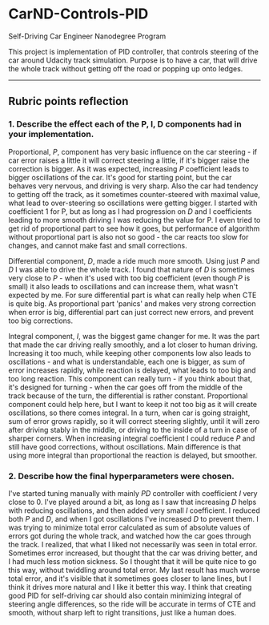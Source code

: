 # CarND-Controls-PID
Self-Driving Car Engineer Nanodegree Program

This project is implementation of PID controller, that controls steering of the car around Udacity track simulation. Purpose is to have a car, that will drive the whole track without getting off the road
or popping up onto ledges.

---

## Rubric points reflection

### 1. Describe the effect each of the P, I, D components had in your implementation.

Proportional, *P*, component has very basic influence on the car steering - if car error raises a little it will correct steering a little, if it's bigger raise the correction is bigger. 
As it was expected, increasing *P* coefficient leads to bigger oscillations of the car. It's good for starting point, but the car behaves very nervous, and driving is very sharp. Also the car had tendency
to getting off the track, as it sometimes counter-steered with maximal value, what lead to over-steering so oscillations were getting bigger.
I started with coefficient 1 for P, but as long as I had progression on *D* and I coefficients leading to more smooth driving I was reducing the value for P. I even tried to get rid of proportional part
to see how it goes, but performance of algorithm without proportional part is also not so good - the car reacts too slow for changes, and cannot make fast and small corrections.

Differential component, *D*, made a ride much more smooth. Using just *P* and *D* I was able to drive the whole track. I found that nature of *D* is sometimes very close to *P* - when it's used with too big 
coefficient (even though *P* is small) it also leads to oscillations and can increase them, what wasn't expected by me. For sure differential part is what can really help when CTE is quite big. As proportional
part 'panics' and makes very strong correction when error is big, differential part can just correct new errors, and prevent too big corrections.

Integral component, *I*, was the biggest game changer for me. It was the part that made the car driving really smoothly, and a lot closer to human driving. Increasing it too much, while keeping other
components low also leads to oscillations - and what is understandable, each one is bigger, as sum of error increases rapidly, while reaction is delayed, what leads to too big and too long reaction.
This component can really turn - if you think about that, it's designed for turning - when the car goes off from the middle of the track because of the turn, the differential is rather constant. 
Proportional component could help here, but I want to keep it not too big as it will create oscillations, so there comes integral. In a turn, when car is going straight, sum of error grows rapidly, so it will correct steering
slightly, until it will zero after driving stably in the middle, or driving to the inside of a turn in case of sharper corners. When increasing integral coefficient I could reduce *P* and still have good
corrections, without oscillations. Main difference is that using more integral than proportional the reaction is delayed, but smoother.

### 2. Describe how the final hyperparameters were chosen.

I've started tuning manually with mainly *PD* controller with coefficient *I* very close to 0. I've played around a bit, as long as I saw that increasing *D* helps with reducing oscillations, and then added very
small *I* coefficient. I reduced both *P* and *D*, and when I got oscillations I've increased *D* to prevent them. I was trying to minimize total error calculated as sum of absolute values of errors got
during the whole track, and watched how the car goes through the track. I realized, that what I liked not necessarily was seen in total error. Sometimes error increased, but thought that the car was
driving better, and I had much less motion sickness. So I thought that it will be quite nice to go this way, without twiddling around total error. My last result has much worse total error, and it's
visible that it sometimes goes closer to lane lines, but I think it drives more natural and I like it better this way.
I think that creating good PID for self-driving car should also contain minimizing integral of steering angle differences, so the ride will be accurate in terms of CTE and smooth, without sharp
left to right transitions, just like a human does.
